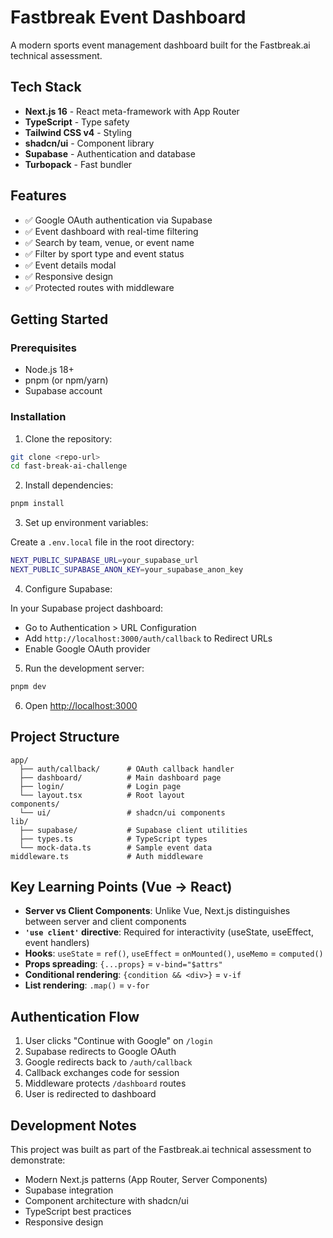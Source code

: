 # Fastbreak Event Dashboard

A modern sports event management dashboard built for the Fastbreak.ai technical assessment.

## Tech Stack

- **Next.js 16** - React meta-framework with App Router
- **TypeScript** - Type safety
- **Tailwind CSS v4** - Styling
- **shadcn/ui** - Component library
- **Supabase** - Authentication and database
- **Turbopack** - Fast bundler

## Features

- ✅ Google OAuth authentication via Supabase
- ✅ Event dashboard with real-time filtering
- ✅ Search by team, venue, or event name
- ✅ Filter by sport type and event status
- ✅ Event details modal
- ✅ Responsive design
- ✅ Protected routes with middleware

## Getting Started

### Prerequisites

- Node.js 18+ 
- pnpm (or npm/yarn)
- Supabase account

### Installation

1. Clone the repository:
```bash
git clone <repo-url>
cd fast-break-ai-challenge
```

2. Install dependencies:
```bash
pnpm install
```

3. Set up environment variables:

Create a `.env.local` file in the root directory:
```bash
NEXT_PUBLIC_SUPABASE_URL=your_supabase_url
NEXT_PUBLIC_SUPABASE_ANON_KEY=your_supabase_anon_key
```

4. Configure Supabase:

In your Supabase project dashboard:
- Go to Authentication > URL Configuration
- Add `http://localhost:3000/auth/callback` to Redirect URLs
- Enable Google OAuth provider

5. Run the development server:
```bash
pnpm dev
```

6. Open [http://localhost:3000](http://localhost:3000)

## Project Structure

```
app/
  ├── auth/callback/      # OAuth callback handler
  ├── dashboard/          # Main dashboard page
  ├── login/              # Login page
  └── layout.tsx          # Root layout
components/
  └── ui/                 # shadcn/ui components
lib/
  ├── supabase/           # Supabase client utilities
  ├── types.ts            # TypeScript types
  └── mock-data.ts        # Sample event data
middleware.ts             # Auth middleware
```

## Key Learning Points (Vue → React)

- **Server vs Client Components**: Unlike Vue, Next.js distinguishes between server and client components
- **`'use client'` directive**: Required for interactivity (useState, useEffect, event handlers)
- **Hooks**: `useState` = `ref()`, `useEffect` = `onMounted()`, `useMemo` = `computed()`
- **Props spreading**: `{...props}` = `v-bind="$attrs"`
- **Conditional rendering**: `{condition && <div>}` = `v-if`
- **List rendering**: `.map()` = `v-for`

## Authentication Flow

1. User clicks "Continue with Google" on `/login`
2. Supabase redirects to Google OAuth
3. Google redirects back to `/auth/callback`
4. Callback exchanges code for session
5. Middleware protects `/dashboard` routes
6. User is redirected to dashboard

## Development Notes

This project was built as part of the Fastbreak.ai technical assessment to demonstrate:
- Modern Next.js patterns (App Router, Server Components)
- Supabase integration
- Component architecture with shadcn/ui
- TypeScript best practices
- Responsive design
